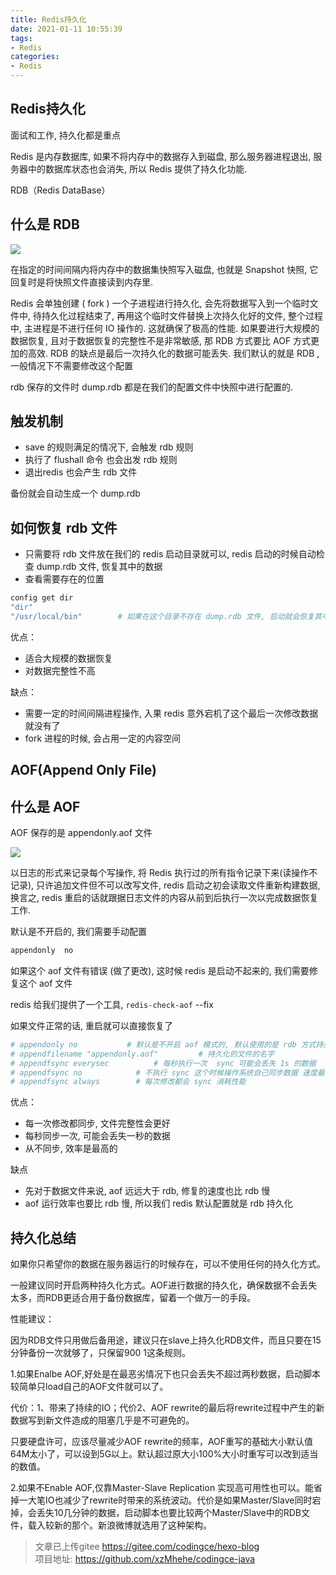 ```yaml
---
title: Redis持久化
date: 2021-01-11 10:55:39
tags:
- Redis
categories: 
- Redis
---
```


## Redis持久化
面试和工作, 持久化都是重点

Redis 是内存数据库, 如果不将内存中的数据存入到磁盘, 那么服务器进程退出, 服务器中的数据库状态也会消失, 所以 Redis 提供了持久化功能.

 RDB（Redis DataBase）
## 什么是 RDB

![](https://image.codingce.com.cn/rdb.png)


在指定的时间间隔内将内存中的数据集快照写入磁盘, 也就是 Snapshot 快照, 它回复时是将快照文件直接读到内存里.   

Redis 会单独创建 ( fork ) 一个子进程进行持久化, 会先将数据写入到一个临时文件中, 待持久化过程结束了, 再用这个临时文件替换上次持久化好的文件, 整个过程中, 主进程是不进行任何 IO 操作的. 这就确保了极高的性能. 如果要进行大规模的数据恢复, 且对于数据恢复的完整性不是非常敏感, 那 RDB 方式要比 AOF 方式更加的高效. RDB 的缺点是最后一次持久化的数据可能丢失. 我们默认的就是 RDB , 一般情况下不需要修改这个配置

rdb 保存的文件时 dump.rdb 都是在我们的配置文件中快照中进行配置的.

## 触发机制
- save 的规则满足的情况下, 会触发 rdb 规则
- 执行了 flushall 命令 也会出发 rdb 规则
- 退出redis 也会产生 rdb 文件

备份就会自动生成一个 dump.rdb 

## 如何恢复 rdb 文件
- 只需要将 rdb 文件放在我们的 redis 启动目录就可以, redis 启动的时候自动检查 dump.rdb 文件, 恢复其中的数据
- 查看需要存在的位置
```bash
config get dir
"dir"
"/usr/local/bin"        # 如果在这个目录不存在 dump.rdb 文件, 启动就会恢复其中的数据
```


优点： 
- 适合大规模的数据恢复
- 对数据完整性不高

缺点： 
- 需要一定的时间间隔进程操作, 入果 redis 意外宕机了这个最后一次修改数据就没有了
- fork 进程的时候, 会占用一定的内容空间




## AOF(Append Only File)

## 什么是 AOF

AOF 保存的是 appendonly.aof 文件

![](https://image.codingce.com.cn/aof.png)

以日志的形式来记录每个写操作, 将 Redis 执行过的所有指令记录下来(读操作不记录), 只许追加文件但不可以改写文件, redis 启动之初会读取文件重新构建数据, 换言之, redis 重启的话就跟据日志文件的内容从前到后执行一次以完成数据恢复工作.

默认是不开启的, 我们需要手动配置

```bash
appendonly  no
```

如果这个 aof 文件有错误 (做了更改), 这时候 redis 是启动不起来的, 我们需要修复这个 aof 文件

redis 给我们提供了一个工具, `redis-check-aof`  --fix

如果文件正常的话, 重启就可以直接恢复了

```bash
# appendonly no           # 默认是不开启 aof 模式的, 默认使用的是 rdb 方式持久化, 在大部分所有情况下, rdb 完全够用
# appendfilename "appendonly.aof"         # 持久化的文件的名字          
# appendfsync everysec          # 每秒执行一次  sync 可能会丢失 1s 的数据
# appendfsync no            # 不执行 sync 这个时候操作系统自己同步数据 速度最快
# appendfsync always        # 每次修改都会 sync 消耗性能
```

优点：
- 每一次修改都同步, 文件完整性会更好
- 每秒同步一次, 可能会丢失一秒的数据
- 从不同步, 效率是最高的

缺点
- 先对于数据文件来说, aof 远远大于 rdb, 修复的速度也比 rdb 慢
- aof 运行效率也要比 rdb 慢, 所以我们 redis 默认配置就是 rdb 持久化

## 持久化总结
如果你只希望你的数据在服务器运行的时候存在，可以不使用任何的持久化方式。

一般建议同时开启两种持久化方式。AOF进行数据的持久化，确保数据不会丢失太多，而RDB更适合用于备份数据库，留着一个做万一的手段。

性能建议：

因为RDB文件只用做后备用途，建议只在slave上持久化RDB文件，而且只要在15分钟备份一次就够了，只保留900 1这条规则。

1.如果Enalbe AOF,好处是在最恶劣情况下也只会丢失不超过两秒数据，启动脚本较简单只load自己的AOF文件就可以了。

代价：1、带来了持续的IO；代价2、AOF rewrite的最后将rewrite过程中产生的新数据写到新文件造成的阻塞几乎是不可避免的。

只要硬盘许可，应该尽量减少AOF rewrite的频率，AOF重写的基础大小默认值64M太小了，可以设到5G以上。默认超过原大小100%大小时重写可以改到适当的数值。

2.如果不Enable AOF,仅靠Master-Slave Replication 实现高可用性也可以。能省掉一大笔IO也减少了rewrite时带来的系统波动。代价是如果Master/Slave同时宕掉，会丢失10几分钟的数据，启动脚本也要比较两个Master/Slave中的RDB文件，载入较新的那个。新浪微博就选用了这种架构。




>文章已上传gitee https://gitee.com/codingce/hexo-blog   
>项目地址: https://github.com/xzMhehe/codingce-java